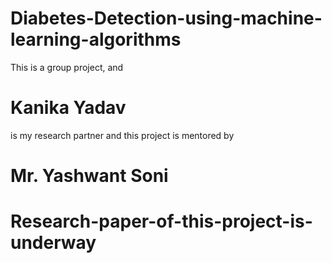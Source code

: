 # Diabetes-Detection-using-machine-learning-algorithms
This is a group project, and 
# Kanika Yadav 
is my research partner 
and this project is mentored by 
# Mr. Yashwant Soni
# Research-paper-of-this-project-is-underway
